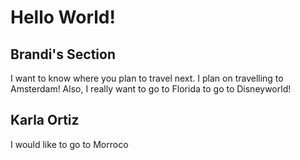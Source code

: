 # Hello World!

## Brandi's Section

I want to know where you plan to travel next. I plan on travelling to Amsterdam! Also, I really want to go to Florida to go to Disneyworld!

## Karla Ortiz

I would like to go to Morroco